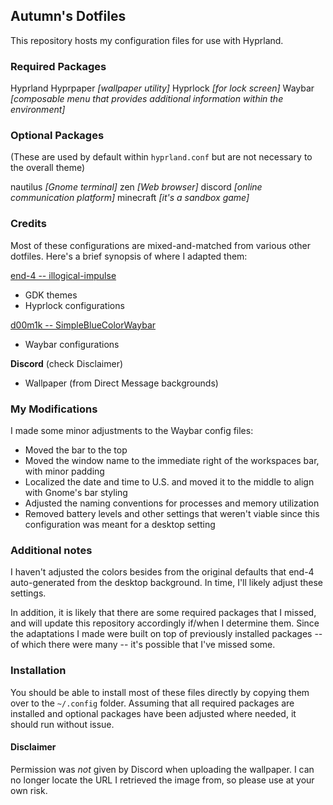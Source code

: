## Autumn's Dotfiles

This repository hosts my configuration files for use with Hyprland.

### Required Packages

Hyprland
Hyprpaper *[wallpaper utility]*
Hyprlock *[for lock screen]*
Waybar *[composable menu that provides additional information within the environment]*


### Optional Packages
(These are used by default within `hyprland.conf` but are not necessary to the overall theme)

nautilus *[Gnome terminal]*
zen *[Web browser]*
discord *[online communication platform]*
minecraft *[it's a sandbox game]*

### Credits

Most of these configurations are mixed-and-matched from various other dotfiles. Here's a brief synopsis of where I adapted them:

[end-4 -- illogical-impulse](https://github.com/end-4/dots-hyprland)
 - GDK themes
 - Hyprlock configurations

[d00m1k -- SimpleBlueColorWaybar](https://github.com/d00m1k/SimpleBlueColorWaybar)
 - Waybar configurations

**Discord** (check Disclaimer)
 - Wallpaper (from Direct Message backgrounds)

### My Modifications

I made some minor adjustments to the Waybar config files:

 - Moved the bar to the top
 - Moved the window name to the immediate right of the workspaces bar, with minor padding
 - Localized the date and time to U.S. and moved it to the middle to align with Gnome's bar styling
 - Adjusted the naming conventions for processes and memory utilization
 - Removed battery levels and other settings that weren't viable since this configuration was meant for a desktop setting

### Additional notes

I haven't adjusted the colors besides from the original defaults that end-4 auto-generated from the desktop background. In time, I'll likely adjust these settings.

In addition, it is likely that there are some required packages that I missed, and will update this repository accordingly if/when I determine them. Since the adaptations I made were built on top of previously installed packages -- of which there were many -- it's possible that I've missed some.

### Installation

You should be able to install most of these files directly by copying them over to the `~/.config` folder. Assuming that all required packages are installed and optional packages have been adjusted where needed, it should run without issue.

#### Disclaimer

Permission was *not* given by Discord when uploading the wallpaper. I can no longer locate the URL I retrieved the image from, so please use at your own risk.
